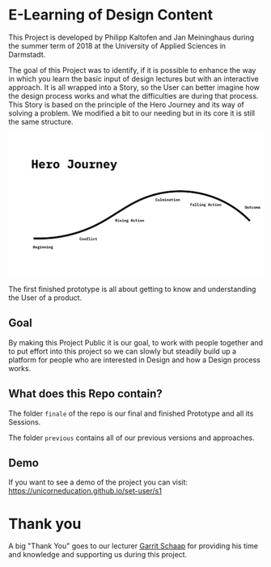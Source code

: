 # E-Learning of Design Content
This Project is developed by Philipp Kaltofen and Jan Meininghaus during the summer term of 2018 at the University of Applied Sciences in Darmstadt. 

The goal of this Project was to identify, if it is possible to enhance the way in which you learn the basic input of design lectures but with an interactive approach. It is all wrapped into a Story, so the User can better imagine how the design process works and what the difficulties are during that process. This Story is based on the principle of the Hero Journey and its way of solving a problem. We modified a bit to our needing but in its core it is still the same structure.

![Hero Journey](./images/herojourney.png)

The first finished prototype is all about getting to know and understanding the User of a product. 

## Goal
By making this Project Public it is our goal, to work with people together and to put effort into this project so we can slowly but steadily build up a platform for people who are interested in Design and how a Design process works. 

## What does this Repo contain?
The folder `finale` of the repo is our final and finished Prototype and all its Sessions. 

The folder `previous` contains all of our previous versions and approaches. 

## Demo
If you want to see a demo of the project you can visit: https://unicorneducation.github.io/set-user/s1

# Thank you
A big "Thank You" goes to our lecturer [Garrit Schaap](https://github.com/pixelkind) for providing his time and knowledge and supporting us during this project.
